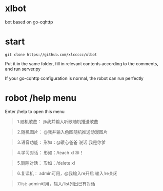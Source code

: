 # xlbot
bot based on go-cqhttp

# start
```
git clone https://github.com/xlccccc/xlbot
```
Put it in the same folder, fill in relevant contents according to the comments, and run server.py

If your go-cqhttp configuration is normal, the robot can run perfectly

# robot /help menu
Enter /help to open this menu
> 1.随机歌曲：
@我并输入听歌随机推送歌曲

>2.随机图片：
@我并输入色图随机推送动漫图片

>3.语音功能：
形如：@暖心爸爸 说话 我是你爹

>4.学习对话：
形如：/teach xl 神！

>5.删除对话：
形如：/delete xl

>6.复读机：
admin可用，@我输入re开启 输入!re关闭

>7.list:
admin可用，输入/list列出已有对话
